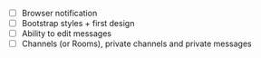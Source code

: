 
- [ ] Browser notification
- [ ] Bootstrap styles + first design
- [ ] Ability to edit messages
- [ ] Channels (or Rooms), private channels and private messages
